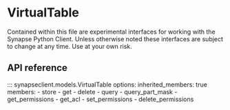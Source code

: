 # VirtualTable

Contained within this file are experimental interfaces for working with the Synapse Python
Client. Unless otherwise noted these interfaces are subject to change at any time. Use
at your own risk.

## API reference

::: synapseclient.models.VirtualTable
    options:
        inherited_members: true
        members:
            - store
            - get
            - delete
            - query
            - query_part_mask
            - get_permissions
            - get_acl
            - set_permissions
            - delete_permissions
